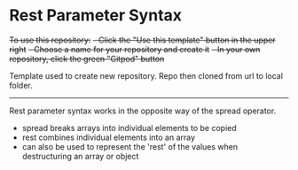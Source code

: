 # Rest Parameter Syntax

~~To use this repository:~~
~~- Click the "Use this template" button in the upper right~~
~~- Choose a name for your repository and create it~~
~~- In your own repository, click the green "Gitpod" button~~

Template used to create new repository. Repo then cloned from url to local folder.

---

Rest parameter syntax works in the opposite way of the spread operator.

- spread breaks arrays into individual elements to be copied
- rest combines individual elements into an array
- can also be used to represent the 'rest' of the values when destructuring an array or object
